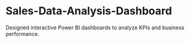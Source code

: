 # Sales-Data-Analysis-Dashboard
Designed interactive Power BI dashboards to analyze KPIs and business performance.
